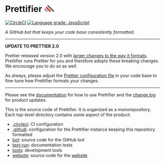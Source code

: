 # Prettifier <img src="website/website/static/img/logo_transparent_400.gif" width="33" height="23">

[![CircleCI](https://circleci.com/gh/kevgo/prettifier.svg?style=shield)](https://circleci.com/gh/kevgo/prettifier)
[![Language grade: JavaScript](https://img.shields.io/lgtm/grade/javascript/g/kevgo/prettifier.svg)](https://lgtm.com/projects/g/kevgo/prettifier/context:javascript)

_A GitHub bot that keeps your code base consistently formatted._

---

**UPDATE TO PRETTIER 2.0**

Prettier released version 2.0 with
[larger changes to the way it formats](https://prettier.io/blog/2020/03/21/2.0.0.html).
Prettifier runs Prettier for you and therefore adopts these breaking changes. We
encourage you to do so as well.

As always, please adjust the
[Prettier configuration file](https://prettier.io/docs/en/options.html) in your
code base to fine-tune how Prettifier formats your changes.

---

Please see the [documentation](https://kevgo.github.io/prettifier) for how to
use Prettifier and the [change log](CHANGELOG.md) for product updates.

This is the source code of Prettifier. It is organized as a monorepository. Each
top-level directory contains some aspect of the product:

- [.circleci](.circleci/): CI configuration
- [.github](.github/): configuration for the Prettifier instance keeping this
  repository formatted
- [bot](bot/): source code for the GitHub bot
- [text-run](text-run/): documentation tests
- [tools](tools/): development tools
- [website](website/): source code for the [website](https://www.prettifier.io)
